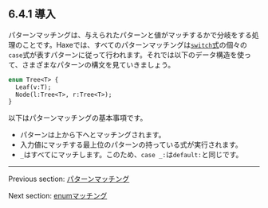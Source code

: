 ## 6.4.1 導入

パターンマッチングは、与えられたパターンと値がマッチするかで分岐をする処理のことです。Haxeでは、すべてのパターンマッチングは[`switch`式](expression-switch.md)の個々の`case`式が表すパターンに従って行われます。それでは以下のデータ構造を使って、さまざまなパターンの構文を見ていきましょう。

```haxe
enum Tree<T> {
  Leaf(v:T);
  Node(l:Tree<T>, r:Tree<T>);
}
```

以下はパターンマッチングの基本事項です。

* パターンは上から下へとマッチングされます。
* 入力値にマッチする最上位のパターンの持っている式が実行されます。
* `_`はすべてにマッチします。このため、`case _:`は`default:`と同じです。

---

Previous section: [パターンマッチング](lf-pattern-matching.md)

Next section: [enumマッチング](lf-pattern-matching-enums.md)